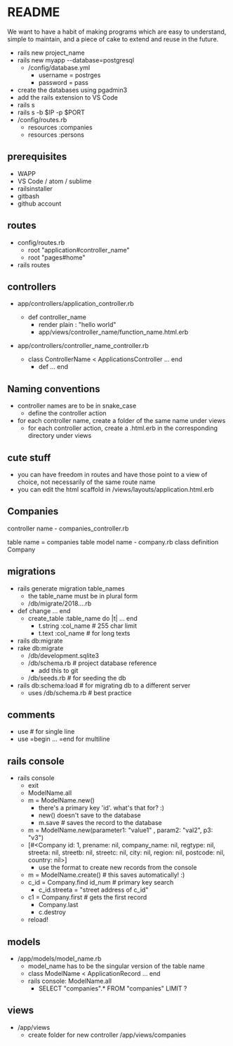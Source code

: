 # README

We want to have a habit of making programs which are  easy to understand, simple to maintain, and a piece of cake to extend and reuse in the future.

* rails new project_name
* rails new myapp --database=postgresql
    * /config/database.yml
        * username = postrges
        * password = pass
* create the databases using pgadmin3
* add the rails extension to VS Code
* rails s
* rails s -b $IP -p $PORT
* /config/routes.rb
    * resources :companies
    * resources :persons 



## prerequisites

* WAPP
* VS Code / atom / sublime
* railsinstaller
* gitbash
* github account



## routes
* config/routes.rb
    * root "application#controller_name"
    * root "pages#home"
* rails routes



## controllers

* app/controllers/application_controller.rb
    * def controller_name
        * render plain : "hello world"
        * app/views/controller_name/function_name.html.erb

* app/controllers/controller_name_controller.rb
    * class ControllerName < ApplicationsController  ... end
        * def ... end


## Naming conventions 

* controller names are to be in snake_case
    * define the controller action
* for each controller name, create a folder of the same name under views
    * for each controller action, create a .html.erb in the corresponding directory under views 


## cute stuff

* you can have freedom in routes and have those point to a view of choice, not necessarily of the same route name
* you can edit the html scaffold in /views/layouts/application.html.erb


## Companies

controller name - companies_controller.rb

table name = companies table 
model name - company.rb
class definition Company


## migrations

* rails generate migration table_names
    * the table_name must be in plural form
    * /db/migrate/2018....rb
* def change ... end
    * create_table :table_name do |t| ... end
        * t.string :col_name    # 255 char limit
        * t.text :col_name      # for long texts 
* rails db:migrate
* rake db:migrate
    * /db/development.sqlite3
    * /db/schema.rb     # project database reference 
        * add this to git
    * /db/seeds.rb      # for seeding the db
* rails db:schema:load      # for migrating db to a different server
    * uses /db/schema.rb    # best practice


## comments 

* use # for single line
* use =begin ... =end  for multiline

## rails console
* rails console
    * exit
    * ModelName.all
    * m = ModelName.new()
        * there's a primary key 'id'. what's that for?  :)
        * new() doesn't save to the database
        * m.save    # saves the record to the database
    * m = ModelName.new(parameter1: "value1" , param2: "val2", p3: "v3")     
    * [#<Company id: 1, prename: nil, company_name: nil, regtype: nil, streeta: nil, streetb: nil, streetc: nil, city: nil, region: nil, postcode: nil, country: nil>]
        * use the format to create new records from the console
    * m = ModelName.create()    # this saves automatically!  :)
    * c_id = Company.find id_num   # primary key search
        * c_id.streeta = "street address of c_id"
    * c1 = Company.first       # gets the first record
        * Company.last
        * c.destroy
    * reload!

## models
* /app/models/model_name.rb
    * model_name has to be the singular version of the table name
    * class ModelName < ApplicationRecord  ... end
    * rails console:  ModelName.all 
        *  SELECT  "companies".* FROM "companies" LIMIT ? 
        

## views

* /app/views
    * create folder for new controller
        /app/views/companies
    